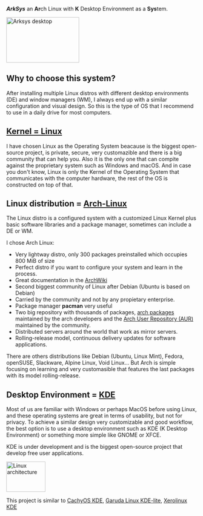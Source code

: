 ***ArkSys*** an **Ar**ch Linux with **K** Desktop Environment as a **Sys**tem.

<img src="https://raw.githubusercontent.com/arksys-os/.github/main/profile/img/arksys.png" alt="Arksys desktop" width="192" height="120" />

## Why to choose this system?
After installing multiple Linux distros with different desktop environments (DE) and  window managers (WM), I always end up with a similar configuration and visual design. So this is the type of OS that I recommend to use in a daily drive for most computers.

## [Kernel = Linux](https://kernel.org/)
I have chosen Linux as the Operating System beacause is the biggest open-source project, is private, secure, very customazible and there is a big community that can help you. Also it is the only one that can compite against the proprietary system such as Windows and macOS. And in case you don't know, Linux is only the Kernel of the Operating System that communicates with the computer hardware, the rest of the OS is constructed on top of that.

## Linux distribution = [Arch-Linux](https://archlinux.org/)
The Linux distro is a configured system with a customized Linux Kernel plus basic software libraries and a package manager, sometimes can include a DE or WM. 

I chose Arch Linux:
- Very lightway distro, only 300 packages preinstalled which occupies 800 MiB of size
- Perfect distro if you want to configure your system and learn in the process.
- Great documentation in the [ArchWiki](https://wiki.archlinux.org/)
- Second biggest community of Linux after Debian (Ubuntu is based on Debian)
- Carried by the community and not by any propietary enterprise.
- Package manager **pacman** very useful 
- Two big repository with thousands of packages, [arch packages](https://archlinux.org/packages/) maintained by the arch developers and the [Arch User Repository (AUR)](https://aur.archlinux.org/) maintained by the community.
- Distributed servers around the world that work as mirror servers.
- Rolling-release model, continuous delivery updates for software applications.

There are others distributions like Debian (Ubuntu, Linux Mint), Fedora, openSUSE, Slackware, Alpine Linux, Void Linux... But Arch is simple focusing on learning and very customasible that features the last packages with its model rolling-release.

## Desktop Environment = [KDE](https://kde.org/)
Most of us are familiar with Windows or perhaps MacOS before using Linux, and these operating systems are great in terms of usability, but not for privacy. To achieve a similar design very customizable and good workflow, the best option is to use a desktop environment such as KDE (K Desktop Environment) or something more simple like GNOME or XFCE. 

KDE is under development and is the biggest open-source project that develop free user applications.


<img src="https://raw.githubusercontent.com/arksys-os/.github/main/profile/img/linux-architecture.jpg" width="103" height="80" alt="Linux architecture" />


This project is similar to [CachyOS KDE](https://github.com/CachyOS/), [Garuda Linux KDE-lite](https://iso.builds.garudalinux.org/iso/garuda/kde-lite/), [Xerolinux KDE](https://github.com/xerolinux)

<!--
**Here are some ideas to get you started:**

🙋‍♀️ A short introduction - what is your organization all about?
🌈 Contribution guidelines - how can the community get involved?
👩‍💻 Useful resources - where can the community find your docs? Is there anything else the community should know?
🍿 Fun facts - what does your team eat for breakfast?
🧙 Remember, you can do mighty things with the power of [Markdown](https://docs.github.com/github/writing-on-github/getting-started-with-writing-and-formatting-on-github/basic-writing-and-formatting-syntax)
-->
